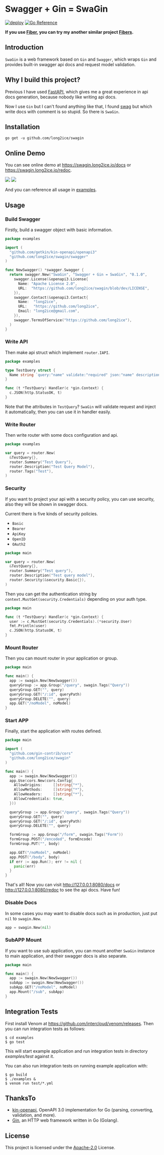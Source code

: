 # Swagger + Gin = SwaGin

[![deploy](https://github.com/long2ice/swagin/actions/workflows/deploy.yml/badge.svg)](https://github.com/long2ice/swagin/actions/workflows/deploy.yml)
[![Go Reference](https://pkg.go.dev/badge/github.com/long2ice/swagin.svg)](https://pkg.go.dev/github.com/long2ice/swagin)

**If you use [Fiber](https://github.com/gofiber/fiber), you can try my another similar
project [Fibers](https://github.com/long2ice/fibers).**

## Introduction

`SwaGin` is a web framework based on `Gin` and `Swagger`, which wraps `Gin` and provides built-in swagger api docs and
request model validation.

## Why I build this project?

Previous I have used [FastAPI](https://github.com/tiangolo/fastapi), which gives me a great experience in api docs
generation, because nobody like writing api docs.

Now I use `Gin` but I can't found anything like that, I found [swag](https://github.com/swaggo/swag) but which write
docs with comment is so stupid. So there is `SwaGin`.

## Installation

```shell
go get -u github.com/long2ice/swagin
```

## Online Demo

You can see online demo at <https://swagin.long2ice.io/docs> or <https://swagin.long2ice.io/redoc>.

![](https://raw.githubusercontent.com/long2ice/swagin/dev/images/docs.png)
![](https://raw.githubusercontent.com/long2ice/swagin/dev/images/redoc.png)

And you can reference all usage in [examples](https://github.com/long2ice/swagin/tree/dev/examples).

## Usage

### Build Swagger

Firstly, build a swagger object with basic information.

```go
package examples

import (
  "github.com/getkin/kin-openapi/openapi3"
  "github.com/long2ice/swagin/swagger"
)

func NewSwagger() *swagger.Swagger {
  return swagger.New("SwaGin", "Swagger + Gin = SwaGin", "0.1.0",
    swagger.License(&openapi3.License{
      Name: "Apache License 2.0",
      URL:  "https://github.com/long2ice/swagin/blob/dev/LICENSE",
    }),
    swagger.Contact(&openapi3.Contact{
      Name:  "long2ice",
      URL:   "https://github.com/long2ice",
      Email: "long2ice@gmail.com",
    }),
    swagger.TermsOfService("https://github.com/long2ice"),
  )
}
```

### Write API

Then make api struct which implement `router.IAPI`.

```go
package examples

type TestQuery struct {
  Name string `query:"name" validate:"required" json:"name" description:"name of model" default:"test"`
}

func (t *TestQuery) Handler(c *gin.Context) {
  c.JSON(http.StatusOK, t)
}
```

Note that the attributes in `TestQuery`? `SwaGin` will validate request and inject it automatically, then you can use it
in handler easily.

### Write Router

Then write router with some docs configuration and api.

```go
package examples

var query = router.New(
  &TestQuery{},
  router.Summary("Test Query"),
  router.Description("Test Query Model"),
  router.Tags("Test"),
)
```

### Security

If you want to project your api with a security policy, you can use security, also they will be shown in swagger docs.

Current there is five kinds of security policies.

- `Basic`
- `Bearer`
- `ApiKey`
- `OpenID`
- `OAuth2`

```go
package main

var query = router.New(
  &TestQuery{},
  router.Summary("Test query"),
  router.Description("Test query model"),
  router.Security(&security.Basic{}),
)
```

Then you can get the authentication string by `context.MustGet(security.Credentials)` depending on your auth type.

```go
package main

func (t *TestQuery) Handler(c *gin.Context) {
  user := c.MustGet(security.Credentials).(*security.User)
  fmt.Println(user)
  c.JSON(http.StatusOK, t)
}
```

### Mount Router

Then you can mount router in your application or group.

```go
package main

func main() {
  app := swagin.New(NewSwagger())
  queryGroup := app.Group("/query", swagin.Tags("Query"))
  queryGroup.GET("", query)
  queryGroup.GET("/:id", queryPath)
  queryGroup.DELETE("", query)
  app.GET("/noModel", noModel)
}

```

### Start APP

Finally, start the application with routes defined.

```go
package main

import (
  "github.com/gin-contrib/cors"
  "github.com/long2ice/swagin"
)

func main() {
  app := swagin.New(NewSwagger())
  app.Use(cors.New(cors.Config{
    AllowOrigins:     []string{"*"},
    AllowMethods:     []string{"*"},
    AllowHeaders:     []string{"*"},
    AllowCredentials: true,
  }))

  queryGroup := app.Group("/query", swagin.Tags("Query"))
  queryGroup.GET("", query)
  queryGroup.GET("/:id", queryPath)
  queryGroup.DELETE("", query)

  formGroup := app.Group("/form", swagin.Tags("Form"))
  formGroup.POST("/encoded", formEncode)
  formGroup.PUT("", body)

  app.GET("/noModel", noModel)
  app.POST("/body", body)
  if err := app.Run(); err != nil {
    panic(err)
  }
}
```

That's all! Now you can visit <http://127.0.0.1:8080/docs> or <http://127.0.0.1:8080/redoc> to see the api docs. Have
fun!

### Disable Docs

In some cases you may want to disable docs such as in production, just put `nil` to `swagin.New`.

```go
app = swagin.New(nil)
```

### SubAPP Mount

If you want to use sub application, you can mount another `SwaGin` instance to main application, and their swagger docs
is also separate.

```go
package main

func main() {
  app := swagin.New(NewSwagger())
  subApp := swagin.New(NewSwagger())
  subApp.GET("/noModel", noModel)
  app.Mount("/sub", subApp)
}

```

## Integration Tests

First install Venom at <https://github.com/intercloud/venom/releases>. Then you can run integration tests as follows:

```
$ cd examples
$ go test
```

This will start example application and run integration tests in directory *examples/test* against it.

You can also run integration tests on running example application with:

```
$ go build
$ ./examples &
$ venom run test/*.yml
```

## ThanksTo

- [kin-openapi](https://github.com/getkin/kin-openapi), OpenAPI 3.0 implementation for Go (parsing, converting,
  validation, and more).
- [Gin](https://github.com/gin-gonic/gin), an HTTP web framework written in Go (Golang).

## License

This project is licensed under the
[Apache-2.0](https://github.com/long2ice/swagin/blob/master/LICENSE)
License.
